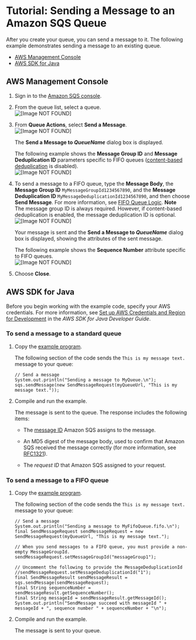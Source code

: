 # Tutorial: Sending a Message to an Amazon SQS Queue<a name="sqs-send-message"></a>

After you create your queue, you can send a message to it\. The following example demonstrates sending a message to an existing queue\.


+ [AWS Management Console](#send-message-console)
+ [AWS SDK for Java](#send-message-java)

## AWS Management Console<a name="send-message-console"></a>

1. Sign in to the [Amazon SQS console](https://console.aws.amazon.com/sqs/)\.

1. From the queue list, select a queue\.  
![\[Image NOT FOUND\]](http://docs.aws.amazon.com/AWSSimpleQueueService/latest/SQSDeveloperGuide/images/sqs-tutorials-sending-message-to-queue-select-queue.png)

1. From **Queue Actions**, select **Send a Message**\.  
![\[Image NOT FOUND\]](http://docs.aws.amazon.com/AWSSimpleQueueService/latest/SQSDeveloperGuide/images/sqs-tutorials-sending-message-to-queue-send-a-message.png)

   The **Send a Message to *QueueName*** dialog box is displayed\.

   The following example shows the **Message Group ID** and **Message Deduplication ID** parameters specific to FIFO queues \([content\-based deduplication](FIFO-queues.md#FIFO-queues-exactly-once-processing) is disabled\)\.  
![\[Image NOT FOUND\]](http://docs.aws.amazon.com/AWSSimpleQueueService/latest/SQSDeveloperGuide/images/sqs-tutorials-sending-message-to-queue-send-a-message-dialog-box.png)

1. To send a message to a FIFO queue, type the **Message Body**, the **Message Group ID** `MyMessageGroupId1234567890`, and the **Message Deduplication ID** `MyMessageDeduplicationId1234567890`, and then choose **Send Message**\. For more information, see [FIFO Queue Logic](FIFO-queues.md#FIFO-queues-understanding-logic)\.
**Note**  
The message group ID is always required\. However, if content\-based deduplication is enabled, the message deduplication ID is optional\.  
![\[Image NOT FOUND\]](http://docs.aws.amazon.com/AWSSimpleQueueService/latest/SQSDeveloperGuide/images/sqs-tutorials-sending-message-to-queue-send-a-message-button-fifo.png)

   Your message is sent and the **Send a Message to *QueueName*** dialog box is displayed, showing the attributes of the sent message\.

   The following example shows the **Sequence Number** attribute specific to FIFO queues\.  
![\[Image NOT FOUND\]](http://docs.aws.amazon.com/AWSSimpleQueueService/latest/SQSDeveloperGuide/images/sqs-tutorials-sending-message-to-queue-send-a-message-message-attributes.png)

1. Choose **Close**\.

## AWS SDK for Java<a name="send-message-java"></a>

Before you begin working with the example code, specify your AWS credentials\. For more information, see [Set up AWS Credentials and Region for Development](http://docs.aws.amazon.com/sdk-for-java/v1/developer-guide/setup-credentials.html) in the *AWS SDK for Java Developer Guide*\.

### To send a message to a standard queue<a name="send-message-standard-queue"></a>

1. Copy the [example program](standard-queues-getting-started-java.md)\.

   The following section of the code sends the `This is my message text.` message to your queue:

   ```
   // Send a message
   System.out.println("Sending a message to MyQueue.\n");
   sqs.sendMessage(new SendMessageRequest(myQueueUrl, "This is my message text."));
   ```

1. Compile and run the example\.

   The message is sent to the queue\. The response includes the following items:

   + The [message ID](sqs-general-identifiers.md#message-id) Amazon SQS assigns to the message\.

   + An MD5 digest of the message body, used to confirm that Amazon SQS received the message correctly \(for more information, see [RFC1321](http://faqs.org/rfcs/rfc1321.html)\)\.

   + The *request ID* that Amazon SQS assigned to your request\.

### To send a message to a FIFO queue<a name="send-message-fifo-queue"></a>

1. Copy the [example program](FIFO-queues-getting-started-java.md)\.

   The following section of the code sends the `This is my message text.` message to your queue:

   ```
   // Send a message
   System.out.println("Sending a message to MyFifoQueue.fifo.\n");
   final SendMessageRequest sendMessageRequest = new SendMessageRequest(myQueueUrl, "This is my message text.");
   
   // When you send messages to a FIFO queue, you must provide a non-empty MessageGroupId.
   sendMessageRequest.setMessageGroupId("messageGroup1");
   
   // Uncomment the following to provide the MessageDeduplicationId
   //sendMessageRequest.setMessageDeduplicationId("1");
   final SendMessageResult sendMessageResult = sqs.sendMessage(sendMessageRequest);
   final String sequenceNumber = sendMessageResult.getSequenceNumber();
   final String messageId = sendMessageResult.getMessageId();
   System.out.println("SendMessage succeed with messageId " + messageId + ", sequence number " + sequenceNumber + "\n");
   ```

1. Compile and run the example\.

   The message is sent to your queue\.
